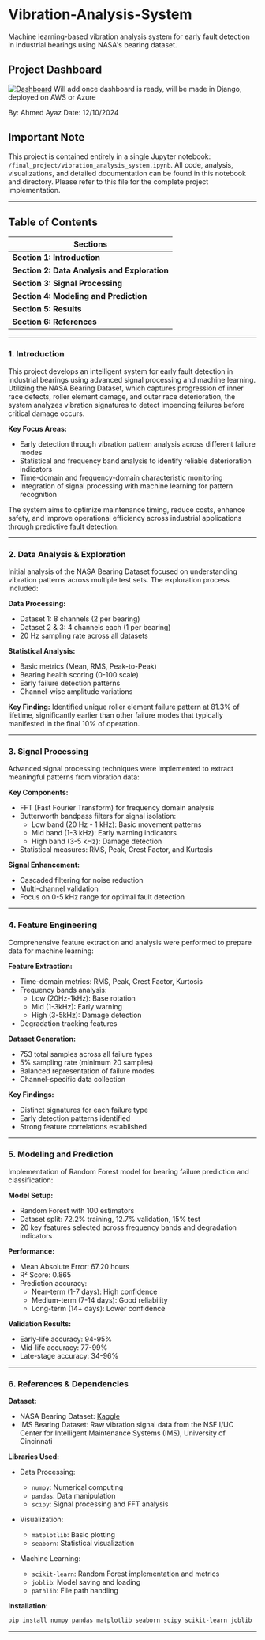 # Vibration-Analysis-System
Machine learning-based vibration analysis system for early fault detection in industrial bearings using NASA's bearing dataset.

## Project Dashboard
[![Dashboard](https://img.shields.io/badge/Visit-Dashboard-blue?style=for-the-badge&logo=amazonwebservices)](https://dashboard-link-placeholder.com)
Will add once dashboard is ready, will be made in Django, deployed on AWS or Azure

By: Ahmed Ayaz
Date: 12/10/2024  

## Important Note
This project is contained entirely in a single Jupyter notebook: `/final_project/vibration_analysis_system.ipynb`. All code, analysis, visualizations, and detailed documentation can be found in this notebook and directory. Please refer to this file for the complete project implementation.

---

## Table of Contents

| **Sections**                     |  
|----------------------------------|  
| **Section 1: Introduction**      |  
| **Section 2: Data Analysis and Exploration**  |  
| **Section 3: Signal Processing** |  
| **Section 4: Modeling and Prediction** |  
| **Section 5: Results**           |  
| **Section 6: References**        |  

---

### 1. Introduction
This project develops an intelligent system for early fault detection in industrial bearings using advanced signal processing and machine learning. Utilizing the NASA Bearing Dataset, which captures progression of inner race defects, roller element damage, and outer race deterioration, the system analyzes vibration signatures to detect impending failures before critical damage occurs.

**Key Focus Areas:**
- Early detection through vibration pattern analysis across different failure modes
- Statistical and frequency band analysis to identify reliable deterioration indicators
- Time-domain and frequency-domain characteristic monitoring
- Integration of signal processing with machine learning for pattern recognition

The system aims to optimize maintenance timing, reduce costs, enhance safety, and improve operational efficiency across industrial applications through predictive fault detection.

---

### 2. Data Analysis & Exploration
Initial analysis of the NASA Bearing Dataset focused on understanding vibration patterns across multiple test sets. The exploration process included:

**Data Processing:**
- Dataset 1: 8 channels (2 per bearing)
- Dataset 2 & 3: 4 channels each (1 per bearing)
- 20 Hz sampling rate across all datasets

**Statistical Analysis:**
- Basic metrics (Mean, RMS, Peak-to-Peak)
- Bearing health scoring (0-100 scale)
- Early failure detection patterns
- Channel-wise amplitude variations

**Key Finding:** 
Identified unique roller element failure pattern at 81.3% of lifetime, significantly earlier than other failure modes that typically manifested in the final 10% of operation.

---

### 3. Signal Processing
Advanced signal processing techniques were implemented to extract meaningful patterns from vibration data:

**Key Components:**
- FFT (Fast Fourier Transform) for frequency domain analysis
- Butterworth bandpass filters for signal isolation:
  - Low band (20 Hz - 1 kHz): Basic movement patterns
  - Mid band (1-3 kHz): Early warning indicators
  - High band (3-5 kHz): Damage detection
- Statistical measures: RMS, Peak, Crest Factor, and Kurtosis

**Signal Enhancement:**
- Cascaded filtering for noise reduction
- Multi-channel validation
- Focus on 0-5 kHz range for optimal fault detection


---

### 4. Feature Engineering
Comprehensive feature extraction and analysis were performed to prepare data for machine learning:

**Feature Extraction:**
- Time-domain metrics: RMS, Peak, Crest Factor, Kurtosis
- Frequency bands analysis:
  - Low (20Hz-1kHz): Base rotation
  - Mid (1-3kHz): Early warning
  - High (3-5kHz): Damage detection
- Degradation tracking features

**Dataset Generation:**
- 753 total samples across all failure types
- 5% sampling rate (minimum 20 samples)
- Balanced representation of failure modes
- Channel-specific data collection

**Key Findings:**
- Distinct signatures for each failure type
- Early detection patterns identified
- Strong feature correlations established

---

### 5. Modeling and Prediction
Implementation of Random Forest model for bearing failure prediction and classification:

**Model Setup:**
- Random Forest with 100 estimators
- Dataset split: 72.2% training, 12.7% validation, 15% test
- 20 key features selected across frequency bands and degradation indicators

**Performance:**
- Mean Absolute Error: 67.20 hours
- R² Score: 0.865
- Prediction accuracy:
  - Near-term (1-7 days): High confidence
  - Medium-term (7-14 days): Good reliability
  - Long-term (14+ days): Lower confidence

**Validation Results:**
- Early-life accuracy: 94-95%
- Mid-life accuracy: 77-99%
- Late-stage accuracy: 34-96%

---

### 6. References & Dependencies

**Dataset:**
- NASA Bearing Dataset: [Kaggle](https://www.kaggle.com/datasets/vinayak123tyagi/bearing-dataset/data)
- IMS Bearing Dataset: Raw vibration signal data from the NSF I/UC Center for Intelligent Maintenance Systems (IMS), University of Cincinnati

**Libraries Used:**
- Data Processing:
  - `numpy`: Numerical computing
  - `pandas`: Data manipulation
  - `scipy`: Signal processing and FFT analysis

- Visualization:
  - `matplotlib`: Basic plotting
  - `seaborn`: Statistical visualization

- Machine Learning:
  - `scikit-learn`: Random Forest implementation and metrics
  - `joblib`: Model saving and loading
  - `pathlib`: File path handling

**Installation:**
```python
pip install numpy pandas matplotlib seaborn scipy scikit-learn joblib
```

---
